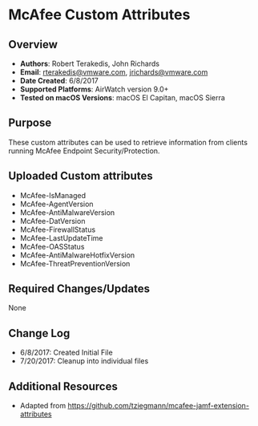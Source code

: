 # McAfee Custom Attributes

## Overview
- **Authors**: Robert Terakedis, John Richards
- **Email**: rterakedis@vmware.com, jrichards@vmware.com
- **Date Created**: 6/8/2017
- **Supported Platforms**: AirWatch version 9.0+
- **Tested on macOS Versions**: macOS El Capitan, macOS Sierra

## Purpose
<!-- Summary Start -->
These custom attributes can be used to retrieve information from clients running McAfee Endpoint Security/Protection.
<!-- Summary End -->

## Uploaded Custom attributes
* McAfee-IsManaged
* McAfee-AgentVersion
* McAfee-AntiMalwareVersion
* McAfee-DatVersion
* McAfee-FirewallStatus
* McAfee-LastUpdateTime
* McAfee-OASStatus
* McAfee-AntiMalwareHotfixVersion
* McAfee-ThreatPreventionVersion

## Required Changes/Updates
None

## Change Log
- 6/8/2017: Created Initial File
- 7/20/2017: Cleanup into individual files


## Additional Resources
- Adapted from https://github.com/tziegmann/mcafee-jamf-extension-attributes
